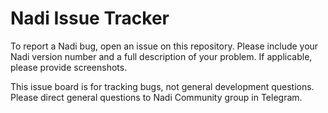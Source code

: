 # Nadi Issue Tracker

To report a Nadi bug, open an issue on this repository. Please include your Nadi version number and a full description of your problem. If applicable, please provide screenshots.

This issue board is for tracking bugs, not general development questions. Please direct general questions to Nadi Community group in Telegram.
